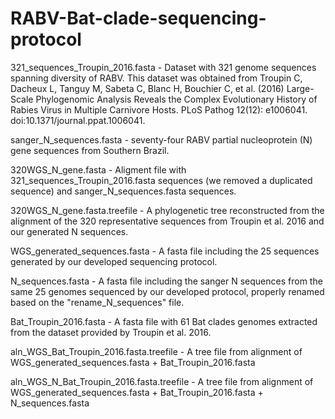 # RABV-Bat-clade-sequencing-protocol

321_sequences_Troupin_2016.fasta - Dataset with 321 genome sequences spanning diversity of RABV. This dataset was obtained from Troupin C, Dacheux L, Tanguy M, Sabeta C, Blanc H, Bouchier C, et al. (2016) Large-Scale Phylogenomic Analysis Reveals the Complex Evolutionary History of Rabies Virus in Multiple Carnivore Hosts. PLoS Pathog 12(12): e1006041. doi:10.1371/journal.ppat.1006041.

sanger_N_sequences.fasta - seventy-four RABV partial nucleoprotein (N) gene sequences from Southern Brazil.

320WGS_N_gene.fasta - Aligment file with 321_sequences_Troupin_2016.fasta sequences (we removed a duplicated sequence) and sanger_N_sequences.fasta sequences.

320WGS_N_gene.fasta.treefile - A phylogenetic tree reconstructed from the alignment of the 320 representative sequences from Troupin et al. 2016 and our generated N sequences.

WGS_generated_sequences.fasta - A fasta file including the 25 sequences generated by our developed sequencing protocol.

N_sequences.fasta - A fasta file including the sanger N sequences from the same 25 genomes sequenced by our developed protocol, properly renamed based on the "rename_N_sequences" file.

Bat_Troupin_2016.fasta - A fasta file with 61 Bat clades genomes extracted from the dataset provided by Troupin et al. 2016.

aln_WGS_Bat_Troupin_2016.fasta.treefile - A tree file from alignment of WGS_generated_sequences.fasta + Bat_Troupin_2016.fasta

aln_WGS_N_Bat_Troupin_2016.fasta.treefile - A tree file from alignment of WGS_generated_sequences.fasta + Bat_Troupin_2016.fasta + N_sequences.fasta





